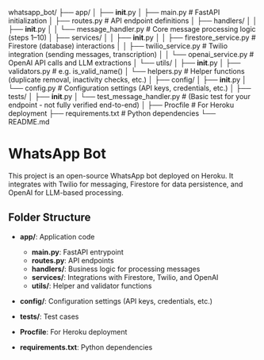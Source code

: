 whatsapp_bot/
├── app/
│   ├── __init__.py
│   ├── main.py               # FastAPI initialization
│   ├── routes.py             # API endpoint definitions
│   ├── handlers/
│   │   ├── __init__.py
│   │   └── message_handler.py  # Core message processing logic (steps 1–10)
│   ├── services/
│   │   ├── __init__.py
│   │   ├── firestore_service.py  # Firestore (database) interactions
│   │   ├── twilio_service.py     # Twilio integration (sending messages, transcription)
│   │   └── openai_service.py       # OpenAI API calls and LLM extractions
│   └── utils/
│       ├── __init__.py
│       ├── validators.py         # e.g. is_valid_name()
│       └── helpers.py            # Helper functions (duplicate removal, inactivity checks, etc.)
│
├── config/
│   ├── __init__.py
│   └── config.py                # Configuration settings (API keys, credentials, etc.)
│
├── tests/
│   ├── __init__.py
│   └── test_message_handler.py  # (Basic test for your endpoint - not fully verified end-to-end)
│
├── Procfile                     # For Heroku deployment
├── requirements.txt             # Python dependencies
└── README.md

# WhatsApp Bot

This project is an open-source WhatsApp bot deployed on Heroku. It integrates with Twilio for messaging, Firestore for data persistence, and OpenAI for LLM-based processing.

## Folder Structure

- **app/**: Application code  
  - **main.py**: FastAPI entrypoint  
  - **routes.py**: API endpoints  
  - **handlers/**: Business logic for processing messages  
  - **services/**: Integrations with Firestore, Twilio, and OpenAI  
  - **utils/**: Helper and validator functions

- **config/**: Configuration settings (API keys, credentials, etc.)

- **tests/**: Test cases

- **Procfile**: For Heroku deployment

- **requirements.txt**: Python dependencies


